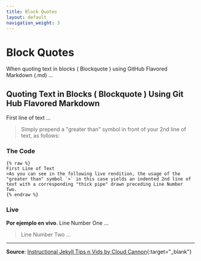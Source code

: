 ```yaml
---
title: Block Quotes
layout: default
navigation_weight: 3
---
```

# Block Quotes

When quoting text in blocks ( Blockquote ) using GitHub Flavored Markdown (.md) ...

## Quoting Text in Blocks ( Blockquote ) Using Git Hub Flavored Markdown

First line of text ...

>Simply prepend a "greater than" symbol in front of your 2nd line of text, as follows:

### The Code

```liquid
{% raw %}
First Line of Text
>As you can see in the following live rendition, the usage of the "greater than" symbol `>` in this case yields an indented 2nd line of text with a corresponding "thick pipe" drawn preceding Line Number Two.
{% endraw %}
```

### Live

**Por ejemplo en vivo**. Line Number One ...

>Line Number Two ...

***

**Source**: [Instructional Jekyll Tips n Vids by Cloud Cannon](https://learn.cloudcannon.com/){:target="_blank"}
